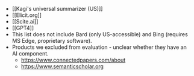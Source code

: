 - [[Kagi's universal summarizer (US)]]
- [[Elicit.org]]
- [[Scite.ai]]
- [[GPT4]]
- This list does not include Bard (only US-accessible) and Bing (requires MS Edge, proprietary software).
- Products we excluded from evaluation - unclear whether they have an AI component.
	- https://www.connectedpapers.com/about
	- https://www.semanticscholar.org